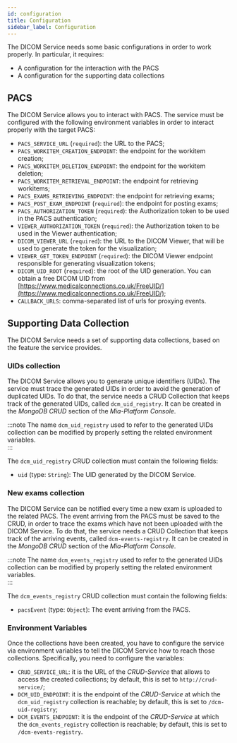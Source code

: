 ```yaml
---
id: configuration
title: Configuration
sidebar_label: Configuration
---
```




The DICOM Service needs some basic configurations in order to work properly. In particular, it requires:
* A configuration for the interaction with the PACS
* A configuration for the supporting data collections

## PACS
The DICOM Service allows you to interact with PACS. The service must be configured with the following environment variables in order to interact properly with the target PACS:
* `PACS_SERVICE_URL` (`required`): the URL to the PACS;
* `PACS_WORKITEM_CREATION_ENDPOINT`: the endpoint for the workitem creation;
* `PACS_WORKITEM_DELETION_ENDPOINT`: the endpoint for the workitem deletion;
* `PACS_WORKITEM_RETRIEVAL_ENDPOINT`: the endpoint for retrieving workitems;
* `PACS_EXAMS_RETRIEVING_ENDPOINT`: the endpoint for retrieving exams;
* `PACS_POST_EXAM_ENDPOINT` (`required`): the endpoint for posting exams;
* `PACS_AUTHORIZATION_TOKEN` (`required`): the Authorization token to be used in the PACS authentication; 
* `VIEWER_AUTHORIZATION_TOKEN` (`required`): the Authorization token to be used in the Viewer authentication;
* `DICOM_VIEWER_URL` (`required`): the URL to the DICOM Viewer, that will be used to generate the token for the visualization;
* `VIEWER_GET_TOKEN_ENDPOINT` (`required`): the DICOM Viewer endpoint responsible for generating visualization tokens;
* `DICOM_UID_ROOT` (`required`): the root of the UID generation. You can obtain a free DICOM UID from [https://www.medicalconnections.co.uk/FreeUID/](https://www.medicalconnections.co.uk/FreeUID/);
* `CALLBACK_URLS`: comma-separated list of urls for proxying events.

## Supporting Data Collection
The DICOM Service needs a set of supporting data collections, based on the feature the service provides.

### UIDs collection
The DICOM Service allows you to generate unique identifiers (UIDs). The service must trace the generated UIDs in order to avoid the generation of duplicated UIDs. To do that, the service needs a CRUD Collection that keeps track of the generated UIDs, called `dcm_uid_registry`. It can be created in the *MongoDB CRUD* section of the *Mia-Platform Console*.

:::note
The name `dcm_uid_registry` used to refer to the generated UIDs collection can be modified by properly setting the related environment variables.  
:::

The `dcm_uid_registry` CRUD collection must contain the following fields:
* `uid` (type: `String`): The UID generated by the DICOM Service.

### New exams collection
The DICOM Service can be notified every time a new exam is uploaded to the related PACS. The event arriving from the PACS must be saved to the CRUD, in order to trace the exams which have not been uploaded with the DICOM Service. To do that, the service needs a CRUD Collection that keeps track of the arriving events, called `dcm-events-registry`. It can be created in the *MongoDB CRUD* section of the *Mia-Platform Console*.

:::note
The name `dcm_events_registry` used to refer to the generated UIDs collection can be modified by properly setting the related environment variables.  
:::

The `dcm_events_registry` CRUD collection must contain the following fields:
* `pacsEvent` (type: `Object`): The event arriving from the PACS.

### Environment Variables

Once the collections have been created, you have to configure the service via environment variables to tell the DICOM Service how to reach those collections. Specifically, you need to configure the variables: 
- `CRUD_SERVICE_URL`: it is the URL of the *CRUD-Service* that allows to access the created collections; by default, this is set to `http://crud-service/`;
- `DCM_UID_ENDPOINT`: it is the endpoint of the *CRUD-Service* at which the `dcm_uid_registry` collection is reachable; by default, this is set to `/dcm-uid-registry`;
- `DCM_EVENTS_ENDPOINT`: it is the endpoint of the *CRUD-Service* at which the `dcm_events_registry` collection is reachable; by default, this is set to `/dcm-events-registry`.
